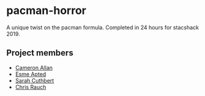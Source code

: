 # pacman-horror
A unique twist on the pacman formula. Completed in 24 hours for stacshack 2019.

## Project members

- [Cameron Allan](https://github.com/camerallan)
- [Esme Apted](https://github.com/EsmeApted)
- [Sarah Cuthbert](https://github.com/sarahcuthbert)
- [Chris Rauch](https://github.com/chrisrauch193)
